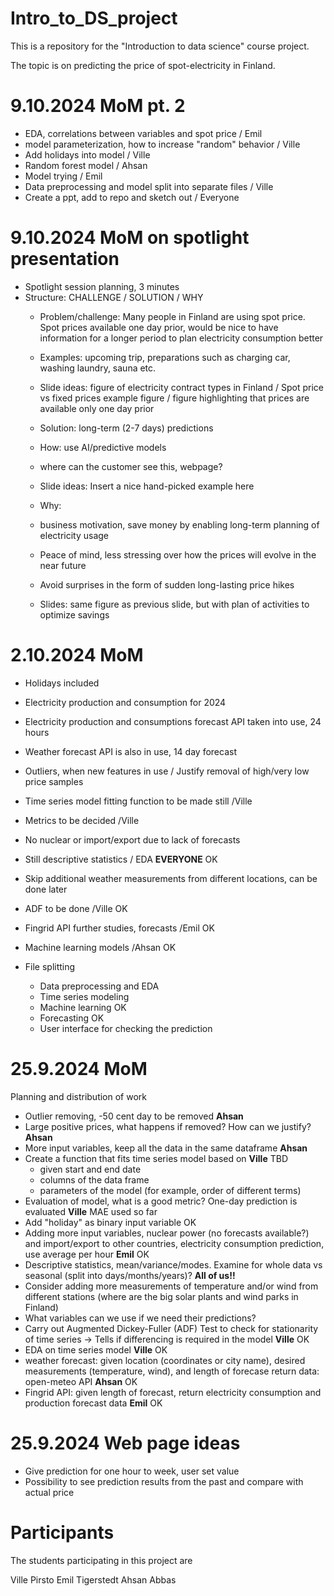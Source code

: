 # Intro_to_DS_project
This is a repository for the "Introduction to data science" course project.

The topic is on predicting the price of spot-electricity in Finland.

# 9.10.2024 MoM pt. 2
- EDA, correlations between variables and spot price / Emil
- model parameterization, how to increase "random" behavior / Ville
- Add holidays into model / Ville
- Random forest model / Ahsan
- Model trying / Emil
- Data preprocessing and model split into separate files / Ville
- Create a ppt, add to repo and sketch out / Everyone

# 9.10.2024 MoM on spotlight presentation
- Spotlight session planning, 3 minutes
- Structure: CHALLENGE / SOLUTION / WHY
    - Problem/challenge: Many people in Finland are using spot price. Spot prices available one day prior, would be nice to have information for a longer period to plan electricity consumption better
    - Examples: upcoming trip, preparations such as charging car, washing laundry, sauna etc.
    - Slide ideas: figure of electricity contract types in Finland / Spot price vs fixed prices example figure / figure highlighting that prices are available only one day prior
      
    - Solution: long-term (2-7 days) predictions
    - How: use AI/predictive models
    - where can the customer see this, webpage?
    - Slide ideas: Insert a nice hand-picked example here 
    
    - Why:
    - business motivation, save money by enabling long-term planning of electricity usage 
    - Peace of mind, less stressing over how the prices will evolve in the near future
    - Avoid surprises in the form of sudden long-lasting price hikes
    - Slides: same figure as previous slide, but with plan of activities to optimize savings
      
# 2.10.2024 MoM
- Holidays included
- Electricity production and consumption for 2024
- Electricity production and consumptions forecast API taken into use, 24 hours
- Weather forecast API is also in use, 14 day forecast

- Outliers, when new features in use / Justify removal of high/very low price samples
- Time series model fitting function to be made still /Ville
- Metrics to be decided /Ville
- No nuclear or import/export due to lack of forecasts
- Still descriptive statistics / EDA **EVERYONE** OK
- Skip additional weather measurements from different locations, can be done later
- ADF to be done /Ville OK

- Fingrid API further studies, forecasts /Emil OK

- Machine learning models /Ahsan OK
- File splitting
    - Data preprocessing and EDA 
    - Time series modeling
    - Machine learning OK
    - Forecasting OK
    - User interface for checking the prediction

# 25.9.2024 MoM
Planning and distribution of work
- Outlier removing, -50 cent day to be removed **Ahsan**
- Large positive prices, what happens if removed? How can we justify? **Ahsan**
- More input variables, keep all the data in the same dataframe **Ahsan** 
- Create a function that fits time series model based on **Ville** TBD
  - given start and end date
  - columns of the data frame
  - parameters of the model (for example, order of different terms)
- Evaluation of model, what is a good metric? One-day prediction is evaluated **Ville** MAE used so far
- Add "holiday" as binary input variable OK
- Adding more input variables, nuclear power (no forecasts available?) and import/export to other countries, electricity consumption prediction, use average per hour **Emil** OK
- Descriptive statistics, mean/variance/modes. Examine for whole data vs seasonal (split into days/months/years)? **All of us!!**
- Consider adding more measurements of temperature and/or wind from different stations (where are the big solar plants and wind parks in Finland)
- What variables can we use if we need their predictions?
- Carry out Augmented Dickey-Fuller (ADF) Test to check for stationarity of time series -> Tells if differencing is required in the model **Ville** OK
- EDA on time series model **Ville** OK
- weather forecast: given location (coordinates or city name), desired measurements (temperature, wind), and length of forecase return data: open-meteo API **Ahsan** OK
- Fingrid API: given length of forecast, return electricity consumption and production forecast data **Emil** OK

# 25.9.2024 Web page ideas
- Give prediction for one hour to week, user set value
- Possibility to see prediction results from the past and compare with actual price

# Participants
The students participating in this project are

Ville Pirsto
Emil Tigerstedt
Ahsan Abbas
